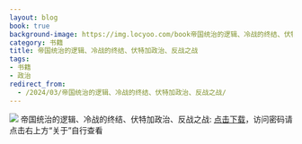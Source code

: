 ```yaml
---
layout: blog
book: true
background-image: https://img.locyoo.com/book帝国统治的逻辑、冷战的终结、伏特加政治、反战之战.jpg
category: 书籍
title: 帝国统治的逻辑、冷战的终结、伏特加政治、反战之战
tags:
- 书籍
- 政治
redirect_from:
  - /2024/03/帝国统治的逻辑、冷战的终结、伏特加政治、反战之战/
---
```

![](https://img.locyoo.com/book帝国统治的逻辑、冷战的终结、伏特加政治、反战之战.jpg)
帝国统治的逻辑、冷战的终结、伏特加政治、反战之战: <a name = "ref1" href="https://url18.ctfile.com/f/50983618-1269463438-3caead?p=3619">点击下载</a>，访问密码请点击右上方“关于”自行查看